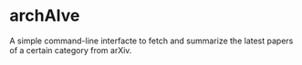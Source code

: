 # archAIve
A simple command-line interfacte to fetch and summarize the latest papers of a certain category from arXiv. 
